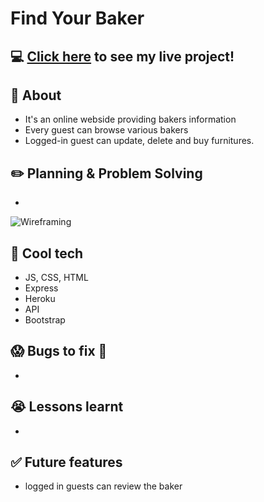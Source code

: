 # Find Your Baker
  

## :computer: [Click here](#) to see my live project!

## :page_facing_up: About
- It's an online webside providing bakers information 
- Every guest can browse various bakers 
- Logged-in guest can update, delete and buy furnitures. 


## :pencil2: Planning & Problem Solving
-



![Wireframing]()

## :rocket: Cool tech
- JS, CSS, HTML
- Express
- Heroku
- API
- Bootstrap

## :scream: Bugs to fix :poop:
- 


## :sob: Lessons learnt
- 

## :white_check_mark: Future features
- logged in guests can review the baker 